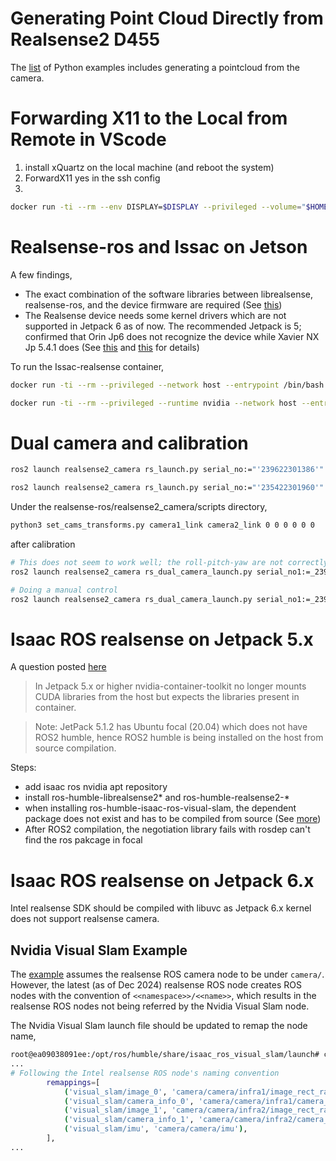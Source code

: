 # Generating Point Cloud Directly from Realsense2 D455
The [list](https://dev.intelrealsense.com/docs/python2) of Python examples includes generating a pointcloud from the camera.

# Forwarding X11 to the Local from Remote in VScode
1. install xQuartz on the local machine (and reboot the system)
2. ForwardX11 yes in the ssh config
3. 

```bash
docker run -ti --rm --env DISPLAY=$DISPLAY --privileged --volume="$HOME/.Xauthority:/root/.Xauthority:rw" -v /tmp/.X11-unix:/tmp/.X11-unix -v /dev:/dev --entrypoint /bin/bash --network host gemblerz/ros-realsense2:humble
```

# Realsense-ros and Issac on Jetson
A few findings,
- The exact combination of the software libraries between librealsense, realsense-ros, and the device firmware are required (See [this](https://nvidia-isaac-ros.github.io/getting_started/hardware_setup/sensors/realsense_setup.html))
- The Realsense device needs some kernel drivers which are not supported in Jetpack 6 as of now. The recommended Jetpack is 5; confirmed that Orin Jp6 does not recognize the device while Xavier NX Jp 5.4.1 does (See [this](https://support.intelrealsense.com/hc/en-us/community/posts/31576776977427-cannot-connect-D455-on-jetson-agx-orin?page=1#community_comment_31577939626771) and [this](https://github.com/IntelRealSense/realsense_mipi_platform_driver) for details)

To run the Issac-realsense container,

```bash
docker run -ti --rm --privileged --network host --entrypoint /bin/bash -v /dev:/dev gemblerz/ros-issac-realsense2:humble
```

```bash
docker run -ti --rm --privileged --runtime nvidia --network host --entrypoint /bin/bash gemblerz/ros-issac-realsense2:humble
```

# Dual camera and calibration

```bash
ros2 launch realsense2_camera rs_launch.py serial_no:="'239622301386'" camera_name:='camera1' camera_namespace:='camera1' pointcloud.enable:=true rgb_camera.color_profile:=1280x720x15 depth_module.depth_profile:=848x480x15

ros2 launch realsense2_camera rs_launch.py serial_no:="'235422301960'" camera_name:='camera2' camera_namespace:='camera2' pointcloud.enable:=true rgb_camera.color_profile:=1280x720x15 depth_module.depth_profile:=848x480x15
```

Under the realsense-ros/realsense2_camera/scripts directory,
```bash
python3 set_cams_transforms.py camera1_link camera2_link 0 0 0 0 0 0
```

after calibration
```bash
# This does not seem to work well; the roll-pitch-yaw are not correctly transformed into the space
ros2 launch realsense2_camera rs_dual_camera_launch.py serial_no1:=_239622301386 serial_no2:=_235422301960 tf.translation.x:=0.18 tf.translation.y:=0.42 tf.translation.z:=0.0 tf.rotation.yaw:=-30.95 tf.rotation.pitch:=4.02 tf.rotation.roll:=4.8

# Doing a manual control
ros2 launch realsense2_camera rs_dual_camera_launch.py serial_no1:=_239622301386 serial_no2:=_235422301960 tf.translation.x:=0.18 tf.translation.y:=0.42 tf.translation.z:=0.0 tf.rotation.x:=0.04968284420351226 tf.rotation.y:=0.02260643738575159 tf.rotation.z:=-0.26783531644319325 tf.rotation.w:=0.9619172559250345
```

# Isaac ROS realsense on Jetpack 5.x
A question posted [here](https://forums.developer.nvidia.com/t/realsense-d455-with-ros-humble-isaac-ros-realsense/312672)

> In Jetpack 5.x or higher nvidia-container-toolkit no longer mounts CUDA libraries from the host but expects the libraries present in container.

> Note: JetPack 5.1.2 has Ubuntu focal (20.04) which does not have ROS2 humble, hence ROS2 humble is being installed on the host from source compilation. 

Steps:
- add isaac ros nvidia apt repository
- install ros-humble-librealsense2* and ros-humble-realsense2-*
- when installing ros-humble-isaac-ros-visual-slam, the dependent package does not exist and has to be compiled from source (See [more](https://forums.developer.nvidia.com/t/apt-install-ros-humble-negotiated-error/274317))
- After ROS2 compilation, the negotiation library fails with rosdep can't find the ros pakcage in focal

# Isaac ROS realsense on Jetpack 6.x
Intel realsense SDK should be compiled with libuvc as Jetpack 6.x kernel does not support realsense camera.

## Nvidia Visual Slam Example
The [example](https://nvidia-isaac-ros.github.io/concepts/visual_slam/cuvslam/tutorial_realsense.html) assumes the realsense ROS camera node to be under `camera/`. However, the latest (as of Dec 2024) realsense ROS node creates ROS nodes with the convention of `<<namespace>>/<<name>>`, which results in the realsense ROS nodes not being referred by the Nvidia Visual Slam node.

The Nvidia Visual Slam launch file should be updated to remap the node name,
```bash
root@ea09038091ee:/opt/ros/humble/share/isaac_ros_visual_slam/launch# cat isaac_ros_visual_slam_realsense.launch.py 
...
# Following the Intel realsense ROS node's naming convention
        remappings=[
            ('visual_slam/image_0', 'camera/camera/infra1/image_rect_raw'),
            ('visual_slam/camera_info_0', 'camera/camera/infra1/camera_info'),
            ('visual_slam/image_1', 'camera/camera/infra2/image_rect_raw'),
            ('visual_slam/camera_info_1', 'camera/camera/infra2/camera_info'),
            ('visual_slam/imu', 'camera/camera/imu'),
        ],
...
```